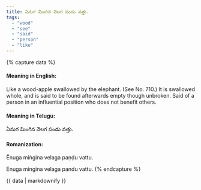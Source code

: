 ```yaml
---
title: ఏనుగ మింగిన వెలగ పండు వత్తు.
tags:
  - "wood"
  - "see"
  - "said"
  - "person"
  - "like"
---
```


{% capture data %}
#### Meaning in English:
Like a wood-apple swallowed by the elephant.
(See No. 710.)
It is swallowed whole, and is said to be found afterwards empty though unbroken.
Said of a person in an influential position who does not benefit others.

#### Meaning in Telugu:
ఏనుగ మింగిన వెలగ పండు వత్తు.

#### Romanization:
Ēnuga miṅgina velaga paṇḍu vattu.

Enuga mingina velaga pandu vattu.
{% endcapture %}

{{ data | markdownify }}

